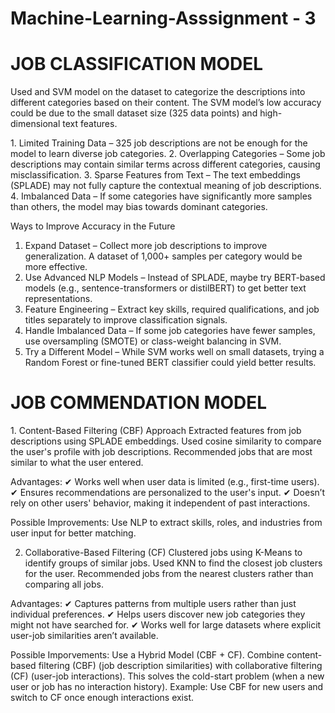 # Machine-Learning-Asssignment - 3

# JOB CLASSIFICATION MODEL
Used and SVM model on the dataset to categorize the descriptions into different categories based on their content.
The SVM model’s low accuracy could be due to the small dataset size (325 data points) and high-dimensional text features.

1️. Limited Training Data – 325 job descriptions are not be enough for the model to learn diverse job categories.
2️. Overlapping Categories – Some job descriptions may contain similar terms across different categories, causing misclassification.
3️. Sparse Features from Text – The text embeddings (SPLADE) may not fully capture the contextual meaning of job descriptions.
4️. Imbalanced Data – If some categories have significantly more samples than others, the model may bias towards dominant categories.

Ways to Improve Accuracy in the Future
1. Expand Dataset – Collect more job descriptions to improve generalization. A dataset of 1,000+ samples per category would be more effective.
2. Use Advanced NLP Models – Instead of SPLADE, maybe try BERT-based models (e.g., sentence-transformers or distilBERT) to get better text representations.
3. Feature Engineering – Extract key skills, required qualifications, and job titles separately to improve classification signals.
4. Handle Imbalanced Data – If some job categories have fewer samples, use oversampling (SMOTE) or class-weight balancing in SVM.
5. Try a Different Model – While SVM works well on small datasets, trying a Random Forest or fine-tuned BERT classifier could yield better results.

# JOB COMMENDATION MODEL
1️. Content-Based Filtering (CBF) Approach
Extracted features from job descriptions using SPLADE embeddings.
Used cosine similarity to compare the user's profile with job descriptions.
Recommended jobs that are most similar to what the user entered.

Advantages:
✔ Works well when user data is limited (e.g., first-time users).
✔ Ensures recommendations are personalized to the user's input.
✔ Doesn’t rely on other users' behavior, making it independent of past interactions.

Possible Improvements: Use NLP to extract skills, roles, and industries from user input for better matching.

2. Collaborative-Based Filtering (CF)
Clustered jobs using K-Means to identify groups of similar jobs.
Used KNN to find the closest job clusters for the user.
Recommended jobs from the nearest clusters rather than comparing all jobs.

Advantages:
✔ Captures patterns from multiple users rather than just individual preferences.
✔ Helps users discover new job categories they might not have searched for.
✔ Works well for large datasets where explicit user-job similarities aren’t available.

Possible Imporvements: 
Use a Hybrid Model (CBF + CF). Combine content-based filtering (CBF) (job description similarities) with collaborative filtering (CF) (user-job interactions). This solves the cold-start problem (when a new user or job has no interaction history).
Example: Use CBF for new users and switch to CF once enough interactions exist.










